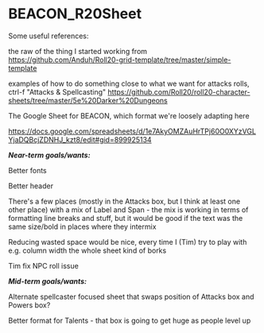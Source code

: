 # BEACON_R20Sheet

Some useful references:

the raw of the thing I started working from https://github.com/Anduh/Roll20-grid-template/tree/master/simple-template

examples of how to do something close to what we want for attacks rolls, ctrl-f "Attacks & Spellcasting" https://github.com/Roll20/roll20-character-sheets/tree/master/5e%20Darker%20Dungeons

The Google Sheet for BEACON, which format we're loosely adapting here 

https://docs.google.com/spreadsheets/d/1e7AkyOMZAuHrTPj60O0XYzVGLYjaDQBcjZDNHJ_kzt8/edit#gid=899925134


<b><i>Near-term goals/wants:</b></i>

Better fonts

Better header

There's a few places (mostly in the Attacks box, but I think at least one other place) with a mix of Label and Span - the mix
  is working in terms of formatting line breaks and stuff, but it would be good if the text was the same size/bold in places where they intermix

Reducing wasted space would be nice, every time I (Tim) try to play with e.g. column width the whole sheet kind of borks


Tim fix NPC roll issue


<i><b>Mid-term goals/wants:</b></i>

Alternate spellcaster focused sheet that swaps position of Attacks box and Powers box?

Better format for Talents - that box is going to get huge as people level up
